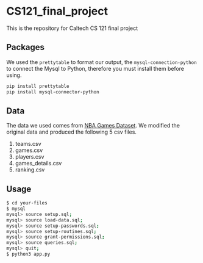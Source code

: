 # CS121_final_project
This is the repository for Caltech CS 121 final project
## Packages
We used the `prettytable` to format our output, the `mysql-connection-python` to connect the Mysql to Python, therefore you must install them before using.
```bash
pip install prettytable
pip install mysql-connector-python
```
## Data
The data we used comes from [NBA Games Dataset](https://www.kaggle.com/nathanlauga/nba-games).
We modified the original data and produced the following 5 csv files.
1. teams.csv
2. games.csv
3. players.csv
4. games_details.csv
5. ranking.csv

## Usage
```bash
$ cd your-files
$ mysql
mysql> source setup.sql;
mysql> source load-data.sql;
mysql> source setup-passwords.sql;
mysql> source setup-routines.sql;
mysql> source grant-permissions.sql;
mysql> source queries.sql;
mysql> quit;
$ python3 app.py
```


